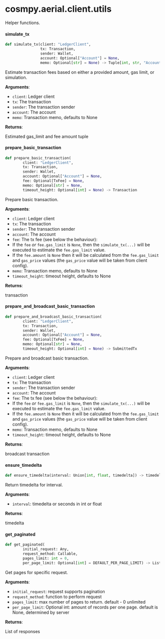 <a id="cosmpy.aerial.client.utils"></a>

# cosmpy.aerial.client.utils

Helper functions.

<a id="cosmpy.aerial.client.utils.simulate_tx"></a>

#### simulate`_`tx

```python
def simulate_tx(client: "LedgerClient",
                tx: Transaction,
                sender: Wallet,
                account: Optional["Account"] = None,
                memo: Optional[str] = None) -> Tuple[int, str, "Account"]
```

Estimate transaction fees based on either a provided amount, gas limit, or simulation.

**Arguments**:

- `client`: Ledger client
- `tx`: The transaction
- `sender`: The transaction sender
- `account`: The account
- `memo`: Transaction memo, defaults to None

**Returns**:

Estimated gas_limit and fee amount tuple

<a id="cosmpy.aerial.client.utils.prepare_basic_transaction"></a>

#### prepare`_`basic`_`transaction

```python
def prepare_basic_transaction(
        client: "LedgerClient",
        tx: Transaction,
        sender: Wallet,
        account: Optional["Account"] = None,
        fee: Optional[TxFee] = None,
        memo: Optional[str] = None,
        timeout_height: Optional[int] = None) -> Transaction
```

Prepare basic transaction.

**Arguments**:

- `client`: Ledger client
- `tx`: The transaction
- `sender`: The transaction sender
- `account`: The account
- `fee`: The tx fee (see below the behaviour):
- If the `fee` *or* `fee.gas_limit` is `None`, then the `simulate_tx(...)` will be executed to
  estimate the `fee.gas_limit` value.
- If the `fee.amount` is `None` then it will be calculated from the `fee.gas_limit` and `gas_price`
  values (the `gas_price` value will be taken from client config).
- `memo`: Transaction memo, defaults to None
- `timeout_height`: timeout height, defaults to None

**Returns**:

transaction

<a id="cosmpy.aerial.client.utils.prepare_and_broadcast_basic_transaction"></a>

#### prepare`_`and`_`broadcast`_`basic`_`transaction

```python
def prepare_and_broadcast_basic_transaction(
        client: "LedgerClient",
        tx: Transaction,
        sender: Wallet,
        account: Optional["Account"] = None,
        fee: Optional[TxFee] = None,
        memo: Optional[str] = None,
        timeout_height: Optional[int] = None) -> SubmittedTx
```

Prepare and broadcast basic transaction.

**Arguments**:

- `client`: Ledger client
- `tx`: The transaction
- `sender`: The transaction sender
- `account`: The account
- `fee`: The tx fee (see below the behaviour):
- If the `fee` *or* `fee.gas_limit` is `None`, then the `simulate_tx(...)` will be executed to
  estimate the `fee.gas_limit` value.
- If the `fee.amount` is `None` then it will be calculated from the `fee.gas_limit` and `gas_price`
  values (the `gas_price` value will be taken from client config).
- `memo`: Transaction memo, defaults to None
- `timeout_height`: timeout height, defaults to None

**Returns**:

broadcast transaction

<a id="cosmpy.aerial.client.utils.ensure_timedelta"></a>

#### ensure`_`timedelta

```python
def ensure_timedelta(interval: Union[int, float, timedelta]) -> timedelta
```

Return timedelta for interval.

**Arguments**:

- `interval`: timedelta or seconds in int or float

**Returns**:

timedelta

<a id="cosmpy.aerial.client.utils.get_paginated"></a>

#### get`_`paginated

```python
def get_paginated(
        initial_request: Any,
        request_method: Callable,
        pages_limit: int = 0,
        per_page_limit: Optional[int] = DEFAULT_PER_PAGE_LIMIT) -> List[Any]
```

Get pages for specific request.

**Arguments**:

- `initial_request`: request supports pagination
- `request_method`: function to perform request
- `pages_limit`: max number of pages to return. default - 0 unlimited
- `per_page_limit`: Optional int: amount of records per one page. default is None, determined by server

**Returns**:

List of responses

